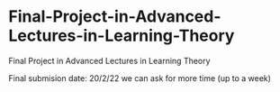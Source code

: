 # Final-Project-in-Advanced-Lectures-in-Learning-Theory
Final Project in Advanced Lectures in Learning Theory


Final submision date: 20/2/22 we can ask for more time (up to a week)
